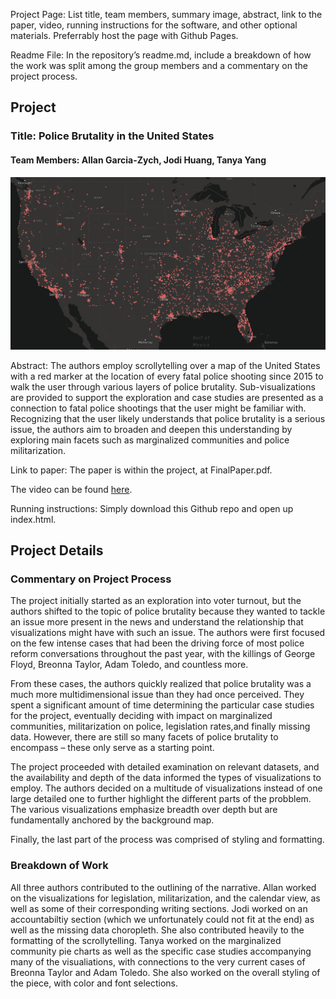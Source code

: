 Project Page: List title, team members, summary image, abstract, link to the paper, video, running instructions for the software, and other optional materials. Preferrably host the page with Github Pages.

Readme File: In the repository’s readme.md, include a breakdown of how the work was split among the group members and a commentary on the project process.

## Project
### Title: Police Brutality in the United States
#### Team Members: Allan Garcia-Zych, Jodi Huang, Tanya Yang

![alt text](https://github.com/6859-sp21/final-project-police-brutality/blob/main/img/summary.png)

Abstract:
The authors employ scrollytelling over a map of the United States with a red marker at the location of every fatal police shooting since 2015 to walk the user through various layers of police brutality. Sub-visualizations are provided to support the exploration and case studies are presented as a connection to fatal police shootings that the user might be familiar with. Recognizing that the user likely understands that police brutality is a serious issue, the authors aim to broaden and deepen this understanding by exploring main facets such as marginalized communities and police militarization.

Link to paper: The paper is within the project, at FinalPaper.pdf.

The video can be found [here](https://www.loom.com/share/9ea3c7949bd44d97bdadd98e91ec6724).

Running instructions: Simply download this Github repo and open up index.html.


## Project Details
### Commentary on Project Process
The project initially started as an exploration into voter turnout, but the authors shifted to the topic of police brutality because they wanted to tackle an issue more present in the news and understand the relationship that visualizations might have with such an issue. The authors were first focused on the few intense cases that had been the driving force of most police reform conversations throughout the past year, with the killings of George Floyd, Breonna Taylor, Adam Toledo, and countless more. 

From these cases, the authors quickly realized that police brutality was a much more multidimensional issue than they had once perceived. They spent a significant amount of time determining the particular case studies for the project, eventually deciding with impact on marginalized communities, militarization on police, legislation rates,and finally missing data. However, there are still so many facets of police brutality to encompass – these only serve as a starting point.

The project proceeded with detailed examination on relevant datasets, and the availability and depth of the data informed the types of visualizations to employ. The authors decided on a multitude of visualizations instead of one large detailed one to further highlight the different parts of the probblem. The various visualizations emphasize breadth over depth but are fundamentally anchored by the background map.

Finally, the last part of the process was comprised of styling and formatting.

### Breakdown of Work

All three authors contributed to the outlining of the narrative. Allan worked on the visualizations for legislation, militarization, and the calendar view, as well as some of their corresponding writing sections. Jodi worked on an accountabiltiy section (which we unfortunately could not fit at the end) as well as the missing data choropleth. She also contributed heavily to the formatting of the scrollytelling. Tanya worked on the marginalized community pie charts as well as the specific case studies accompanying many of the visualiations, with connections to the very current cases of Breonna Taylor and Adam Toledo. She also worked on the overall styling of the piece, with color and font selections.